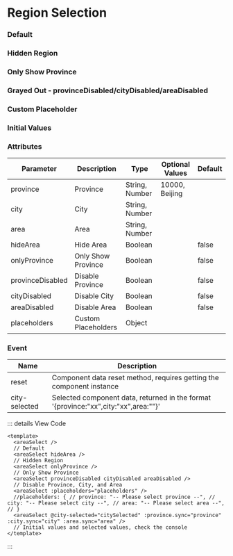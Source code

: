   <div>
    <cube/><pet/>
    <h1>Region Selection</h1>
    <h3>Default</h3>
    <areaSelect></areaSelect>
    <h3>Hidden Region</h3>
    <areaSelect hideArea></areaSelect>
    <h3>Only Show Province</h3>
    <areaSelect onlyProvince></areaSelect>
    <h3>Grayed Out - provinceDisabled/cityDisabled/areaDisabled</h3>
    <areaSelect provinceDisabled cityDisabled areaDisabled> </areaSelect>
    <h3>Custom Placeholder</h3>
    <areaSelect :placeholders="placeholders"> </areaSelect>
    <h3>Initial Values</h3>
    <areaSelect
      @city-selected="citySelected"
      :province.sync="province"
      :city.sync="city"
      :area.sync="area"
    />
  </div>

<script>
export default {
  name: "",
  data() {
    return {
      province: "Guangdong",
      city: "Shenzhen",
      area: "Nanshan District",
      resetBtn: {
        word: "Reset",
      },
      placeholders: {
        province: "-- Please select province --",
        city: "-- Please select city --",
        area: "-- Please select area --",
      },
    };
  },
  methods: {
    citySelected(val) {
      console.log("Selected Region--->", val);
    },
  },
};
</script>

### Attributes

| Parameter        | Description           | Type            | Optional Values | Default |
| ----------------- | ---------------------- | --------------- | --------------- | ------- |
| province          | Province               | String, Number  | 10000, Beijing  |         |
| city              | City                   | String, Number  |                 |         |
| area              | Area                   | String, Number  |                 |         |
| hideArea          | Hide Area              | Boolean         |                 | false   |
| onlyProvince      | Only Show Province     | Boolean         |                 | false   |
| provinceDisabled  | Disable Province       | Boolean         |                 | false   |
| cityDisabled      | Disable City           | Boolean         |                 | false   |
| areaDisabled      | Disable Area           | Boolean         |                 | false   |
| placeholders      | Custom Placeholders    | Object          |                 |         |

### Event

| Name           | Description                                           |
| -------------- | ----------------------------------------------------- |
| reset          | Component data reset method, requires getting the component instance |
| city-selected  | Selected component data, returned in the format '{province:"xx",city:"xx",area:""}' |

::: details View Code

```vue
<template>
  <areaSelect />
  // Default
  <areaSelect hideArea />
  // Hidden Region
  <areaSelect onlyProvince />
  // Only Show Province
  <areaSelect provinceDisabled cityDisabled areaDisabled />
  // Disable Province, City, and Area
  <areaSelect :placeholders="placeholders" />
  //placeholders: { // province: "-- Please select province --", // city: "-- Please select city --", // area: "-- Please select area --", // }
  <areaSelect @city-selected="citySelected" :province.sync="province" :city.sync="city" :area.sync="area" />
  // Initial values and selected values, check the console
</template>
```

:::

